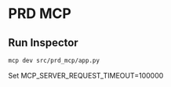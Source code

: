 # PRD MCP

## Run Inspector

```bash
mcp dev src/prd_mcp/app.py
```

Set MCP_SERVER_REQUEST_TIMEOUT=100000
